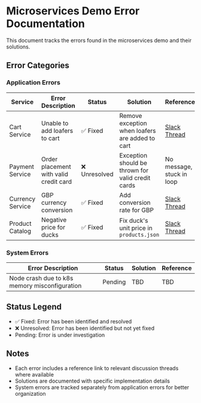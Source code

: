 # Microservices Demo Error Documentation

This document tracks the errors found in the microservices demo and their solutions.

## Error Categories

### Application Errors

| Service | Error Description | Status | Solution | Reference |
|---------|------------------|--------|----------|-----------|
| Cart Service | Unable to add loafers to cart | ✅ Fixed | Remove exception when loafers are added to cart | [Slack Thread](https://fuzzy-labs.slack.com/archives/C08M5SMJ0KW/p1744896330504309) |
| Payment Service | Order placement with valid credit card | ❌ Unresolved | Exception should be thrown for valid credit cards | No message, stuck in loop |
| Currency Service | GBP currency conversion | ✅ Fixed | Add conversion rate for GBP | [Slack Thread](https://fuzzy-labs.slack.com/archives/C08M5SMJ0KW/p1744896844011919) |
| Product Catalog | Negative price for ducks | ✅ Fixed | Fix duck's unit price in `products.json` | [Slack Thread](https://fuzzy-labs.slack.com/archives/C08M5SMJ0KW/p1744897001392409) |

### System Errors

| Error Description | Status | Solution | Reference |
|------------------|--------|----------|-----------|
| Node crash due to k8s memory misconfiguration | Pending | TBD | TBD |

## Status Legend
- ✅ Fixed: Error has been identified and resolved
- ❌ Unresolved: Error has been identified but not yet fixed
- Pending: Error is under investigation

## Notes
- Each error includes a reference link to relevant discussion threads where available
- Solutions are documented with specific implementation details
- System errors are tracked separately from application errors for better organization